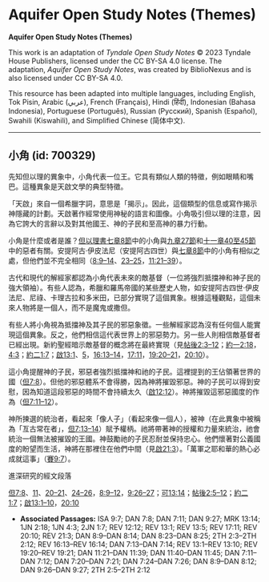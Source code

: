# Aquifer Open Study Notes (Themes)

**Aquifer Open Study Notes (Themes)**

This work is an adaptation of *Tyndale Open Study Notes* © 2023 Tyndale House Publishers, licensed under the CC BY\-SA 4\.0 license. The adaptation, *Aquifer Open Study Notes*, was created by BiblioNexus and is also licensed under CC BY\-SA 4\.0\.

This resource has been adapted into multiple languages, including English, Tok Pisin, Arabic (عربي), French (Français), Hindi (हिंदी), Indonesian (Bahasa Indonesia), Portuguese (Português), Russian (Русский), Spanish (Español), Swahili (Kiswahili), and Simplified Chinese (简体中文).



--------------------------------

## 小角 (id: 700329)

先知但以理的異象中，小角代表一位王。它具有類似人類的特徵，例如眼睛和嘴巴。這種異象是天啟文學的典型特徵。

「天啟」來自一個希臘字詞，意思是「揭示」。因此，這個類型的信息或寫作揭示神隱藏的計劃。天啟著作經常使用神秘的語言和圖像。小角吸引但以理的注意，因為它誇大的言辭以及對其他國王、神的子民和至高神的暴力行動。

小角是什麼或者是誰？[但以理書七章8節](https://ref.ly/Dan7:8)中的小角與[九章27節](https://ref.ly/Dan9:27)和[十一章40至45節](https://ref.ly/Dan11:40-Dan11:45)中的惡者有關。安提阿古·伊皮法尼（安提阿古四世）與[七章8節](https://ref.ly/Dan7:8)中的小角有相似之處，但他們並不完全相同（[8:9–14](https://ref.ly/Dan8:9-Dan8:14)、[23–25](https://ref.ly/Dan8:23-Dan8:25)，[11:21–39](https://ref.ly/Dan11:21-Dan11:39)）。

古代和現代的解經家都認為小角代表未來的敵基督（一位將強烈抵擋神和神子民的強大領袖）。有些人認為，希臘和羅馬帝國的某些歷史人物，如安提阿古四世·伊皮法尼、尼祿、卡理古拉和多米田，已部分實現了這個異象。根據這種觀點，這個未來人物將是一個人，而不是魔鬼或撒但。

有些人將小角視為抵擋神及其子民的邪惡象徵。一些解經家認為沒有任何個人能實現這個異象。反之，他們相信這代表世界上的邪惡勢力。另一些人則相信敵基督者已經出現。新約聖經暗示敵基督的概念將在最終實現（見[帖後2:3–12](https://ref.ly/2Thess2:3-2Thess2:12)；[約一2:18](https://ref.ly/1John2:18)，[4:3](https://ref.ly/1John4:3)；[約二1:7](https://ref.ly/2John1:7)；[啟13:1](https://ref.ly/Rev13:1)、[5](https://ref.ly/Rev13:5)，[16:13–14](https://ref.ly/Rev16:13-Rev16:14)，[17:11](https://ref.ly/Rev17:11)，[19:20–21](https://ref.ly/Rev19:20-Rev19:21)，[20:10](https://ref.ly/Rev20:10)）。

這小角提醒神的子民，邪惡者強烈抵擋神和祂的子民。這裡提到的王佔領著世界的國（[但7:8](https://ref.ly/Dan7:8)）。但他的邪惡體系不會得勝，因為神將摧毀邪惡。神的子民可以得到安慰，因為知道這段邪惡的時間不會持續太久（[啟12:12](https://ref.ly/Rev12:12)）。神將摧毀這邪惡國度的作為（[但7:11–12](https://ref.ly/Dan7:11-Dan7:12)）。

神所揀選的統治者，看起來「像人子」（看起來像一個人），被神（在此異象中被稱為「亙古常在者」，[但7:13–14](https://ref.ly/Dan7:13-Dan7:14)）賦予權柄。祂將帶著神的授權和力量來統治，祂會統治一個無法被摧毀的王國。神鼓勵祂的子民忍耐並保持忠心。他們懷著對公義國度的盼望而生活，神將在那裡住在他們中間（見[啟21:3](https://ref.ly/Rev21:3)）。「萬軍之耶和華的熱心必成就這事」（[賽9:7](https://ref.ly/Isa9:7)）。

進深研究的經文段落

[但7:8](https://ref.ly/Dan7:8)、[11](https://ref.ly/Dan7:11)、[20–21](https://ref.ly/Dan7:20-Dan7:21)、[24–26](https://ref.ly/Dan7:24-Dan7:26)，[8:9–12](https://ref.ly/Dan8:9-Dan8:12)，[9:26–27](https://ref.ly/Dan9:26-Dan9:27)；[可13:14](https://ref.ly/Mark13:14)；[帖後2:5–12](https://ref.ly/2Thess2:5-2Thess2:12)；[約二1:7](https://ref.ly/2John1:7)；[啟13:1–10](https://ref.ly/Rev13:1-Rev13:10)，[20:10](https://ref.ly/Rev20:10)

* **Associated Passages:** ISA 9:7; DAN 7:8; DAN 7:11; DAN 9:27; MRK 13:14; 1JN 2:18; 1JN 4:3; 2JN 1:7; REV 12:12; REV 13:1; REV 13:5; REV 17:11; REV 20:10; REV 21:3; DAN 8:9–DAN 8:14; DAN 8:23–DAN 8:25; 2TH 2:3–2TH 2:12; REV 16:13–REV 16:14; DAN 7:13–DAN 7:14; REV 13:1–REV 13:10; REV 19:20–REV 19:21; DAN 11:21–DAN 11:39; DAN 11:40–DAN 11:45; DAN 7:11–DAN 7:12; DAN 7:20–DAN 7:21; DAN 7:24–DAN 7:26; DAN 8:9–DAN 8:12; DAN 9:26–DAN 9:27; 2TH 2:5–2TH 2:12

